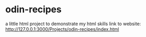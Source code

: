 # odin-recipes
a little html project to demonstrate my html skills
link to website: http://127.0.0.1:3000/Projects/odin-recipes/index.html
